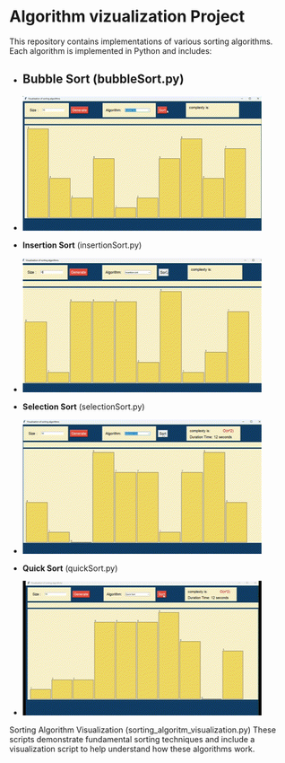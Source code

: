 # Algorithm vizualization Project</h1>
This repository contains implementations of various sorting algorithms. Each algorithm is implemented in Python and includes:

- ## **Bubble Sort** (bubbleSort.py)
- ![alt text](buble-1.gif)

- **Insertion Sort** (insertionSort.py)</h2><br>
- ![alt text](insertoin.gif)

- **Selection Sort** (selectionSort.py)</h2><br>
- ![alt text](selection.gif)

- **Quick Sort** (quickSort.py)</h2>
- ![alt text](quick.gif)

Sorting Algorithm Visualization (sorting_algoritm_visualization.py)
These scripts demonstrate fundamental sorting techniques and include a visualization script to help understand how these algorithms work.
